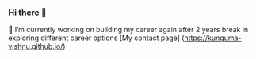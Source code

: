 ### Hi there 👋
🔭 I’m currently working on building my career again after 2 years break in exploring different career options
[My contact page] (https://kunguma-vishnu.github.io/)

<!--
**kunguma-vishnu/kunguma-vishnu** is a ✨ _special_ ✨ repository because its `README.md` (this file) appears on your GitHub profile.

Here are some ideas to get you started:

- 🔭 I’m currently working on ...
- 🌱 I’m currently learning ...
- 👯 I’m looking to collaborate on ...
- 🤔 I’m looking for help with ...
- 💬 Ask me about ...
- 📫 How to reach me: ...
- 😄 Pronouns: ...
- ⚡ Fun fact: ...
-->
